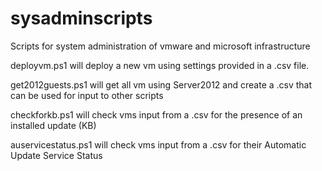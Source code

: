# sysadminscripts
Scripts for system administration of vmware and microsoft infrastructure

deployvm.ps1 will deploy a new vm using settings provided in a .csv file. 

get2012guests.ps1 will get all vm using Server2012 and create a .csv that can be used for input to other scripts

checkforkb.ps1 will check vms input from a .csv for the presence of an installed update (KB)

auservicestatus.ps1 will check vms input from a .csv for their Automatic Update Service Status

